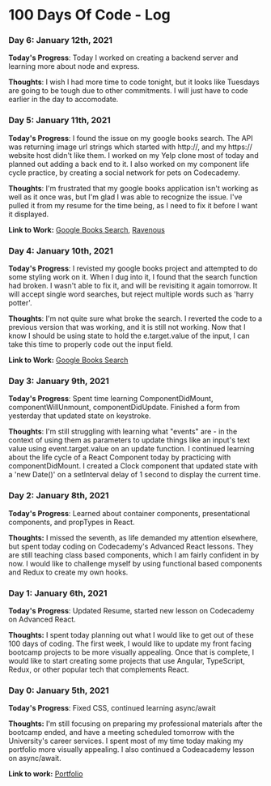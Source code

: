 # 100 Days Of Code - Log

### Day 6: January 12th, 2021

**Today's Progress**: Today I worked on creating a backend server and learning more about node and express.

**Thoughts**: I wish I had more time to code tonight, but it looks like Tuesdays are going to be tough due to other commitments. I will just have to code earlier in the day to accomodate.

### Day 5: January 11th, 2021

**Today's Progress**: I found the issue on my google books search. The API was returning image url strings which started with http://, and my https:// website host didn't like them. I worked on my Yelp clone most of today and planned out adding a back end to it. I also worked on my component life cycle practice, by creating a social network for pets on Codecademy.

**Thoughts**: I'm frustrated that my google books application isn't working as well as it once was, but I'm glad I was able to recognize the issue. I've pulled it from my resume for the time being, as I need to fix it before I want it displayed.

**Link to Work:** [Google Books Search](https://damp-shelf-31146.herokuapp.com/), [Ravenous](https://github.com/TomOverland/ravenous)

### Day 4: January 10th, 2021

**Today's Progress**: I revisted my google books project and attempted to do some styling work on it. When I dug into it, I found that the search function had broken. I wasn't able to fix it, and will be revisiting it again tomorrow. It will accept single word searches, but reject multiple words such as 'harry potter'.

**Thoughts**: I'm not quite sure what broke the search. I reverted the code to a previous version that was working, and it is still not working. Now that I know I should be using state to hold the e.target.value of the input, I can take this time to properly code out the input field.

**Link to Work:** [Google Books Search](https://damp-shelf-31146.herokuapp.com/)

### Day 3: January 9th, 2021

**Today's Progress**: Spent time learning ComponentDidMount, componentWillUnmount, componentDidUpdate. Finished a form from yesterday that updated state on keystroke.

**Thoughts**: I'm still struggling with learning what "events" are - in the context of using them as parameters to update things like an input's text value using event.target.value on an update function. I continued learning about the life cycle of a React Component today by practicing with componentDidMount. I created a Clock component that updated state with a 'new Date()' on a setInterval delay of 1 second to display the current time.

### Day 2: January 8th, 2021

**Today's Progress**: Learned about container components, presentational components, and propTypes in React.

**Thoughts:** I missed the seventh, as life demanded my attention elsewhere, but spent today coding on Codecademy's Advanced React lessons. They are still teaching class based components, which I am fairly confident in by now. I would like to challenge myself by using functional based components and Redux to create my own hooks.

### Day 1: January 6th, 2021

**Today's Progress**: Updated Resume, started new lesson on Codecademy on Advanced React.

**Thoughts:** I spent today planning out what I would like to get out of these 100 days of coding. The first week, I would like to update my front facing bootcamp projects to be more visually appealing. Once that is complete, I would like to start creating some projects that use Angular, TypeScript, Redux, or other popular tech that complements React.

### Day 0: January 5th, 2021

**Today's Progress**: Fixed CSS, continued learning async/await

**Thoughts:** I'm still focusing on preparing my professional materials after the bootcamp ended, and have a meeting scheduled tomorrow with the University's career services. I spent most of my time today making my portfolio more visually appealing. I also continued a Codeacademy lesson on async/await.

**Link to work:** [Portfolio](https://www.tomoverland.com)

<!-- ### Day 0: February 30, 2016 (Example 1)
##### (delete me or comment me out)

**Today's Progress**: Fixed CSS, worked on canvas functionality for the app.

**Thoughts:** I really struggled with CSS, but, overall, I feel like I am slowly getting better at it. Canvas is still new for me, but I managed to figure out some basic functionality.

**Link to work:** [Calculator App](http://www.example.com)

### Day 0: February 30, 2016 (Example 2)
##### (delete me or comment me out)

**Today's Progress**: Fixed CSS, worked on canvas functionality for the app.

**Thoughts**: I really struggled with CSS, but, overall, I feel like I am slowly getting better at it. Canvas is still new for me, but I managed to figure out some basic functionality.

**Link(s) to work**: [Calculator App](http://www.example.com)


### Day 1: June 27, Monday

**Today's Progress**: I've gone through many exercises on FreeCodeCamp.

**Thoughts** I've recently started coding, and it's a great feeling when I finally solve an algorithm challenge after a lot of attempts and hours spent.

**Link(s) to work**
1. [Find the Longest Word in a String](https://www.freecodecamp.com/challenges/find-the-longest-word-in-a-string)
2. [Title Case a Sentence](https://www.freecodecamp.com/challenges/title-case-a-sentence) -->
